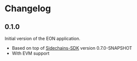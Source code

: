 # Changelog

## 0.1.0
Initial version of the EON application.
* Based on top of [Sidechains-SDK](https://github.com/HorizenOfficial/Sidechains-SDK) version 0.7.0-SNAPSHOT
* With EVM support